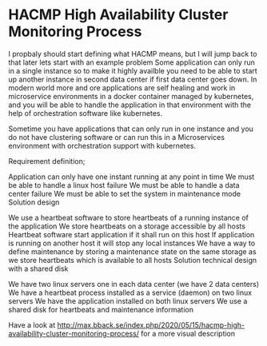 # HACMP High Availability Cluster Monitoring Process
I propbaly should start defining what HACMP means, but I will jump back to that later lets start with an example problem
Some application can only run in a single instance so to make it highly availble you need to be able to start up another instance in second data center if first data center goes down.
In modern world more and ore applications are self healing and work in microservice environments in a docker container managed by kubernetes, and you will be able to handle the application in that environment with the help of orchestration software like kubernetes.

Sometime you have applications that can only run in one instance and you do not have clustering software or can run this in a Microservices environment with orchestration support with kubernetes.

Requirement definition;

Application can only have one instant running at any point in time
We must be able to handle a linux host failure
We must be able to handle a data center failure
We must be able to set the system in maintenance mode
Solution design

We use a heartbeat software to store heartbeats of a running instance of the application
We store heartbeats on a storage accessible by all hosts
Heartbeat software start application if it shall run on this host
If application is running on another host it will stop any local instances
We have a way to define maintenance by storing a maintenance state on the same storage as we store heartbeats which is available to all hosts
Solution technical design with a shared disk

We have two linux servers one in each data center (we have 2 data centers)
We have a heartbeat process installed as a service (daemon) on two linux servers
We have the application installed on both linux servers
We use a shared disk for heartbeats and maintenance information


Have a look at http://max.bback.se/index.php/2020/05/15/hacmp-high-availability-cluster-monitoring-process/ for a more visual description

